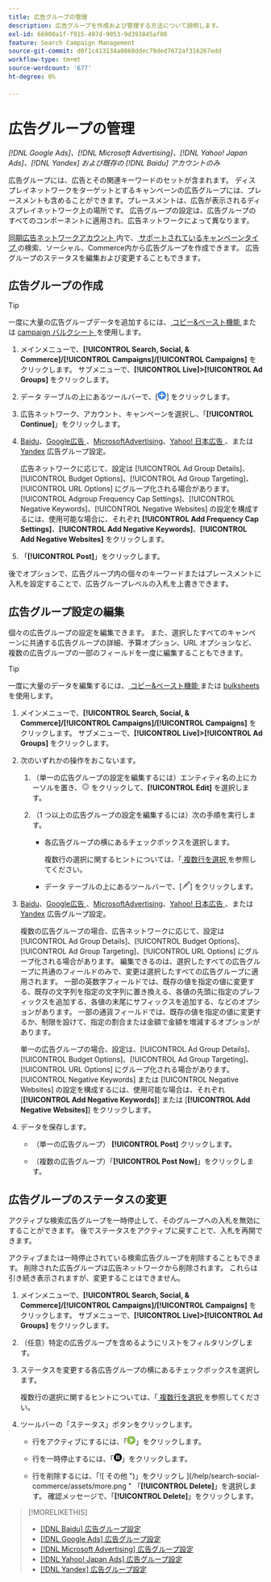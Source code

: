 ```yaml
---
title: 広告グループの管理
description: 広告グループを作成および管理する方法について説明します。
exl-id: 66900a1f-f915-497d-9053-9d393845af08
feature: Search Campaign Management
source-git-commit: d0f1c413134a0868ddec79ded7672af316267edd
workflow-type: tm+mt
source-wordcount: '677'
ht-degree: 0%

---
```


# 広告グループの管理

*[!DNL Google Ads]、[!DNL Microsoft Advertising]、[!DNL Yahoo! Japan Ads]、[!DNL Yandex] および既存の [!DNL Baidu] アカウントのみ*

広告グループには、広告とその関連キーワードのセットが含まれます。 ディスプレイネットワークをターゲットとするキャンペーンの広告グループには、プレースメントも含めることができます。プレースメントは、広告が表示されるディスプレイネットワーク上の場所です。 広告グループの設定は、広告グループのすべてのコンポーネントに適用され、広告ネットワークによって異なります。

[ 同期広告ネットワークアカウント ](/help/search-social-commerce/campaign-management/accounts/ad-network-account-about.md) 内で、[ サポートされているキャンペーンタイプ ](/help/search-social-commerce/introduction/supported-inventory.md) の検索、ソーシャル、Commerce内から広告グループを作成できます。 広告グループのステータスを編集および変更することもできます。

## 広告グループの作成

>[!TIP]
>
>一度に大量の広告グループデータを追加するには、[ コピー&amp;ペースト機能 ](/help/search-social-commerce/campaign-management/campaigns/copy-paste.md) または [campaign バルクシート ](/help/search-social-commerce/campaign-management/bulksheets/bulksheet-about.md) を使用します。

1. メインメニューで、**[!UICONTROL Search, Social, & Commerce]/[!UICONTROL Campaigns]/[!UICONTROL Campaigns]** をクリックします。 サブメニューで、**[!UICONTROL Live]>[!UICONTROL Ad Groups]** をクリックします。

1. データ テーブルの上にあるツールバーで、[![ 作成 ](/help/search-social-commerce/assets/add.png " 作成 ")] をクリックします。

1. 広告ネットワーク、アカウント、キャンペーンを選択し、「**[!UICONTROL Continue]**」をクリックします。

1. [Baidu](/help/search-social-commerce/campaign-management/campaigns/ad-group-settings-baidu.md)、[Google広告 ](/help/search-social-commerce/campaign-management/campaigns/ad-group-settings-google.md)、[MicrosoftAdvertising](/help/search-social-commerce/campaign-management/campaigns/ad-group-settings-microsoft.md)、[Yahoo! 日本広告 ](/help/search-social-commerce/campaign-management/campaigns/ad-group-settings-yahoo-japan.md)、または [Yandex](/help/search-social-commerce/campaign-management/campaigns/ad-group-settings-yandex.md) 広告グループ設定。

   広告ネットワークに応じて、設定は [!UICONTROL Ad Group Details]、[!UICONTROL Budget Options]、[!UICONTROL Ad Group Targeting]、[!UICONTROL URL Options] にグループ化される場合があります。 [!UICONTROL Adgroup Frequency Cap Settings]、[!UICONTROL Negative Keywords]、[!UICONTROL Negative Websites] の設定を構成するには、使用可能な場合に、それぞれ **[!UICONTROL Add Frequency Cap Settings]**、**[!UICONTROL Add Negative Keywords]**、**[!UICONTROL Add Negative Websites]** をクリックします。

1. 「**[!UICONTROL Post]**」をクリックします。

後でオプションで、広告グループ内の個々のキーワードまたはプレースメントに入札を設定することで、広告グループレベルの入札を上書きできます。

## 広告グループ設定の編集

個々の広告グループの設定を編集できます。 また、選択したすべてのキャンペーンに共通する広告グループの詳細、予算オプション、URL オプションなど、複数の広告グループの一部のフィールドを一度に編集することもできます。

>[!TIP]
>
>一度に大量のデータを編集するには、[ コピー&amp;ペースト機能 ](/help/search-social-commerce/campaign-management/campaigns/copy-paste.md) または [bulksheets](/help/search-social-commerce/campaign-management/bulksheets/bulksheet-about.md) を使用します。

1. メインメニューで、**[!UICONTROL Search, Social, & Commerce]/[!UICONTROL Campaigns]/[!UICONTROL Campaigns]** をクリックします。 サブメニューで、**[!UICONTROL Live]>[!UICONTROL Ad Groups]** をクリックします。

1. 次のいずれかの操作をおこないます。

   1. （単一の広告グループの設定を編集するには）エンティティ名の上にカーソルを置き、![ メニューアイコン ](/help/search-social-commerce/assets/arrow-dropdown-menu.png " メニューアイコン ") をクリックして、**[!UICONTROL Edit]** を選択します。

   1. （1 つ以上の広告グループの設定を編集するには）次の手順を実行します。

      * 各広告グループの横にあるチェックボックスを選択します。

        複数行の選択に関するヒントについては、「[ 複数行を選択 ](/help/search-social-commerce/common-tasks/navigation-editing-selection/multiple-rows-select.md) を参照してください。

      * データ テーブルの上にあるツールバーで、[![ 編集 ](/help/search-social-commerce/assets/edit.png " 編集 ")] をクリックします。

1. [Baidu](/help/search-social-commerce/campaign-management/campaigns/ad-group-settings-baidu.md)、[Google広告 ](/help/search-social-commerce/campaign-management/campaigns/ad-group-settings-google.md)、[MicrosoftAdvertising](/help/search-social-commerce/campaign-management/campaigns/ad-group-settings-microsoft.md)、[Yahoo! 日本広告 ](/help/search-social-commerce/campaign-management/campaigns/ad-group-settings-yahoo-japan.md)、または [Yandex](/help/search-social-commerce/campaign-management/campaigns/ad-group-settings-yandex.md) 広告グループ設定。

   複数の広告グループの場合、広告ネットワークに応じて、設定は [!UICONTROL Ad Group Details]、[!UICONTROL Budget Options]、[!UICONTROL Ad Group Targeting]、[!UICONTROL URL Options] にグループ化される場合があります。 編集できるのは、選択したすべての広告グループに共通のフィールドのみで、変更は選択したすべての広告グループに適用されます。 一部の英数字フィールドでは、既存の値を指定の値に変更する、既存の文字列を指定の文字列に置き換える、各値の先頭に指定のプレフィックスを追加する、各値の末尾にサフィックスを追加する、などのオプションがあります。 一部の通貨フィールドでは、既存の値を指定の値に変更するか、制限を設けて、指定の割合または金額で金額を増減するオプションがあります。

   単一の広告グループの場合、設定は、[!UICONTROL Ad Group Details]、[!UICONTROL Budget Options]、[!UICONTROL Ad Group Targeting]、[!UICONTROL URL Options] にグループ化される場合があります。 [!UICONTROL Negative Keywords] または [!UICONTROL Negative Websites] の設定を構成するには、使用可能な場合は、それぞれ [**[!UICONTROL Add Negative Keywords]**] または [**[!UICONTROL Add Negative Websites]**] をクリックします。

1. データを保存します。

   * （単一の広告グループ） **[!UICONTROL Post]** クリックします。

   * （複数の広告グループ）「**[!UICONTROL Post Now]**」をクリックします。

## 広告グループのステータスの変更

アクティブな検索広告グループを一時停止して、そのグループへの入札を無効にすることができます。 後でステータスをアクティブに戻すことで、入札を再開できます。

アクティブまたは一時停止されている検索広告グループを削除することもできます。 削除された広告グループは広告ネットワークから削除されます。 これらは引き続き表示されますが、変更することはできません。

1. メインメニューで、**[!UICONTROL Search, Social, & Commerce]/[!UICONTROL Campaigns]/[!UICONTROL Campaigns]** をクリックします。 サブメニューで、**[!UICONTROL Live]>[!UICONTROL Ad Groups]** をクリックします。

1. （任意）特定の広告グループを含めるようにリストをフィルタリングします。

1. ステータスを変更する各広告グループの横にあるチェックボックスを選択します。

   複数行の選択に関するヒントについては、「[ 複数行を選択 ](/help/search-social-commerce/common-tasks/navigation-editing-selection/multiple-rows-select.md) を参照してください。

1. ツールバーの「ステータス」ボタンをクリックします。
   * 行をアクティブにするには、「![ アクティブ化 ](/help/search-social-commerce/assets/activate.png " アクティブ化 ")」をクリックします。

   * 行を一時停止するには、「![ 一時停止 ](/help/search-social-commerce/assets/pause.png " 一時停止 ")」をクリックします。

   * 行を削除するには、「![ その他 ")」をクリックし ](/help/search-social-commerce/assets/more.png " 「**[!UICONTROL Delete]**」を選択します。 確認メッセージで、「**[!UICONTROL Delete]**」をクリックします。

>[!MORELIKETHIS]
>
>* [[!DNL Baidu]  広告グループ設定 ](/help/search-social-commerce/campaign-management/campaigns/ad-group-settings-baidu.md)
>* [[!DNL Google Ads]  広告グループ設定 ](/help/search-social-commerce/campaign-management/campaigns/ad-group-settings-google.md)
>* [[!DNL Microsoft Advertising]  広告グループ設定 ](/help/search-social-commerce/campaign-management/campaigns/ad-group-settings-microsoft.md)
>* [[!DNL Yahoo! Japan Ads]  広告グループ設定 ](/help/search-social-commerce/campaign-management/campaigns/ad-group-settings-yahoo-japan.md)
>* [[!DNL Yandex]  広告グループ設定 ](/help/search-social-commerce/campaign-management/campaigns/ad-group-settings-yandex.md)
